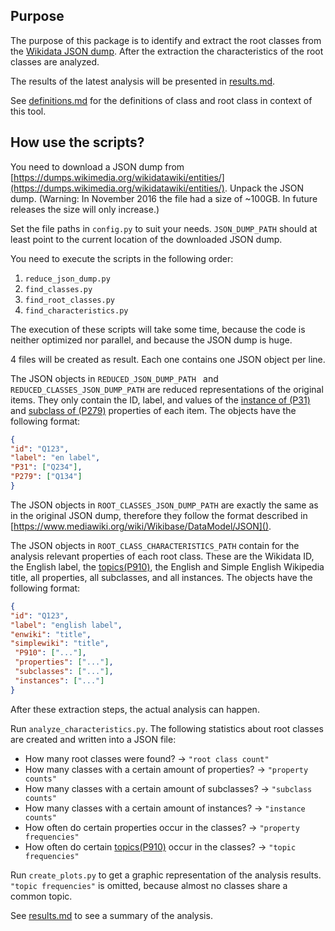 ## Purpose
The purpose of this package is to identify and extract the root classes
from the [Wikidata JSON dump](https://dumps.wikimedia.org/wikidatawiki/entities/).
After the extraction the characteristics of the root classes are analyzed.

The results of the latest analysis will be presented in [results.md](https://github.com/AlexBaier/bachelorthesis/blob/master/data_analysis/results.md).

See [definitions.md](https://github.com/AlexBaier/bachelorthesis/blob/master/data_analysis/definitions.md) 
for the definitions of class and root class in context of this tool.

## How use the scripts?
You need to download a JSON dump from [https://dumps.wikimedia.org/wikidatawiki/entities/](https://dumps.wikimedia.org/wikidatawiki/entities/).
Unpack the JSON dump. (Warning: In November 2016 the file had a size of ~100GB.
In future releases the size will only increase.)

Set the file paths in `config.py` to suit your needs.
`JSON_DUMP_PATH`  should at least point to the current location
of the downloaded JSON dump.

You need to execute the scripts in the following order:

1. `reduce_json_dump.py`
2. `find_classes.py`
3. `find_root_classes.py`
4. `find_characteristics.py`

The execution of these scripts will take some time, because the code
is neither optimized nor parallel, and because the JSON dump is huge.

4 files will be created as result. Each one contains one JSON object per line.

The JSON objects in `REDUCED_JSON_DUMP_PATH ` and `REDUCED_CLASSES_JSON_DUMP_PATH`
are reduced representations of the original items. They only contain the ID, label,
and values of the [instance of (P31)](https://www.wikidata.org/wiki/Property:P31)
and [subclass of (P279)](https://www.wikidata.org/wiki/Property:P279) properties of each item.
The objects have the following format:
```json
{
"id": "Q123",
"label": "en label",
"P31": ["Q234"],
"P279": ["Q134"]
}
```

The JSON objects in `ROOT_CLASSES_JSON_DUMP_PATH` are exactly the same
as in the original JSON dump, therefore they follow the format described
in [https://www.mediawiki.org/wiki/Wikibase/DataModel/JSON]().

The JSON objects in `ROOT_CLASS_CHARACTERISTICS_PATH` contain for
the analysis relevant properties of each root class. These are
the Wikidata ID, the English label,
the [topics(P910)](https://www.wikidata.org/wiki/Property:P910),
the English and Simple English Wikipedia title,
all properties, all subclasses, and all instances.
The objects have the following format:
```json
{
"id": "Q123",
"label": "english label",
"enwiki": "title",
"simplewiki": "title",
 "P910": ["..."],
 "properties": ["..."],
 "subclasses": ["..."],
 "instances": ["..."]
}
```

After these extraction steps, the actual analysis can happen.

Run `analyze_characteristics.py`. The following statistics about root classes are created
and written into a JSON file:

* How many root classes were found? -> `"root class count"`
* How many classes with a certain amount of properties? -> `"property counts"`
* How many classes with a certain amount of subclasses? -> `"subclass counts"`
* How many classes with a certain amount of instances? -> `"instance counts"`
* How often do certain properties occur in the classes? -> `"property frequencies"`
* How often do certain [topics(P910)](https://www.wikidata.org/wiki/Property:P910) occur in the classes? 
-> `"topic frequencies"`

Run `create_plots.py` to get a graphic representation of the analysis results.
`"topic frequencies"` is omitted, because almost no classes share a common topic.

See [results.md](https://github.com/AlexBaier/bachelorthesis/blob/master/data_analysis/results.md)
to see a summary of the analysis.
